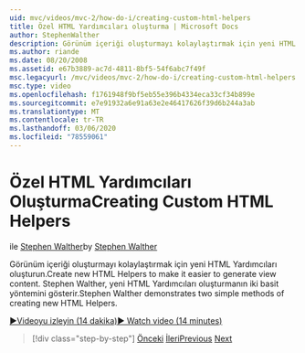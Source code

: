 ```yaml
---
uid: mvc/videos/mvc-2/how-do-i/creating-custom-html-helpers
title: Özel HTML Yardımcıları oluşturma | Microsoft Docs
author: StephenWalther
description: Görünüm içeriği oluşturmayı kolaylaştırmak için yeni HTML Yardımcıları oluşturun. Stephen Walther, yeni HTML Yardımcıları oluşturmanın iki basit yöntemini gösterir.
ms.author: riande
ms.date: 08/20/2008
ms.assetid: e67b3889-ac7d-4811-8bf5-54f6abc7f49f
msc.legacyurl: /mvc/videos/mvc-2/how-do-i/creating-custom-html-helpers
msc.type: video
ms.openlocfilehash: f1761948f9bf5eb55e396b4334eca33cf34b899e
ms.sourcegitcommit: e7e91932a6e91a63e2e46417626f39d6b244a3ab
ms.translationtype: MT
ms.contentlocale: tr-TR
ms.lasthandoff: 03/06/2020
ms.locfileid: "78559061"
---
```

# <a name="creating-custom-html-helpers"></a><span data-ttu-id="f5ed9-104">Özel HTML Yardımcıları Oluşturma</span><span class="sxs-lookup"><span data-stu-id="f5ed9-104">Creating Custom HTML Helpers</span></span>

<span data-ttu-id="f5ed9-105">ile [Stephen Walther](https://github.com/StephenWalther)</span><span class="sxs-lookup"><span data-stu-id="f5ed9-105">by [Stephen Walther](https://github.com/StephenWalther)</span></span>

<span data-ttu-id="f5ed9-106">Görünüm içeriği oluşturmayı kolaylaştırmak için yeni HTML Yardımcıları oluşturun.</span><span class="sxs-lookup"><span data-stu-id="f5ed9-106">Create new HTML Helpers to make it easier to generate view content.</span></span> <span data-ttu-id="f5ed9-107">Stephen Walther, yeni HTML Yardımcıları oluşturmanın iki basit yöntemini gösterir.</span><span class="sxs-lookup"><span data-stu-id="f5ed9-107">Stephen Walther demonstrates two simple methods of creating new HTML Helpers.</span></span>

[<span data-ttu-id="f5ed9-108">&#9654;Videoyu izleyin (14 dakika)</span><span class="sxs-lookup"><span data-stu-id="f5ed9-108">&#9654; Watch video (14 minutes)</span></span>](https://channel9.msdn.com/Blogs/ASP-NET-Site-Videos/creating-custom-html-helpers)

> [!div class="step-by-step"]
> <span data-ttu-id="f5ed9-109">[Önceki](creating-unit-tests-for-aspnet-mvc-applications.md)
> [İleri](creating-model-classes-with-linq-to-sql.md)</span><span class="sxs-lookup"><span data-stu-id="f5ed9-109">[Previous](creating-unit-tests-for-aspnet-mvc-applications.md)
[Next](creating-model-classes-with-linq-to-sql.md)</span></span>

